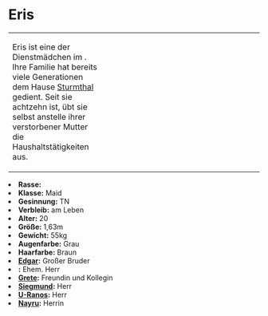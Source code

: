 # Eris

<primary-label ref="npc"/>

<secondary-label ref="faergria"/>

<secondary-label ref="thaugrien"/>

<table>
<tr><td>
<p>
Eris ist eine der Dienstmädchen im <a href="Duensberg-Plateau.md" anchor="jagdschloss-d-nsberg"></a>. Ihre Familie hat
bereits viele Generationen dem Hause <a href="Dorian.md">Sturmthal</a> gedient. Seit sie achtzehn ist, übt sie selbst
anstelle ihrer verstorbener Mutter die Haushaltstätigkeiten aus.
</p>

</td><td width="300">
<!-- Edit here -->
<img src="eris.png" alt="" />
</td></tr>
</table>

<procedure title="Allgemeine Informationen">
<list columns="3">
<li><b>Rasse:</b> <a href="Folks.md" anchor="menschen"></a></li>
<li><b>Klasse:</b> Maid</li>
<li><b>Gesinnung:</b> TN</li>
<li><b>Verbleib:</b> am Leben</li>
</list>
</procedure>

<procedure title="Aussehen">
<list columns="3">
<li><b>Alter:</b> 20</li>
<li><b>Größe:</b> 1,63m</li>
<li><b>Gewicht:</b> 55kg</li>
<li><b>Augenfarbe:</b> Grau</li>
<li><b>Haarfarbe:</b> Braun</li>
<!-- <li><b>Maße:</b> 86/73-65-90</li> -->
</list>
</procedure>

<procedure title="Beziehungen">
<list columns="3">
<li><b><a href="Edgar.md">Edgar</a>:</b> Großer Bruder</li>
<li><b><a href="Dorian.md"></a>:</b> Ehem. Herr</li>
<li><b><a href="Grete.md">Grete</a>:</b> Freundin und Kollegin</li>
<li><b><a href="Siegmund.md">Siegmund</a>:</b> Herr</li>
<li><b><a href="U-Ranos.md">U-Ranos</a>:</b> Herr</li>
<li><b><a href="Nayru.md">Nayru</a>:</b> Herrin</li>
</list>
</procedure>

<!--
## Notizen

- **Ziele:** 
- **Geheimnisse:** 
-->